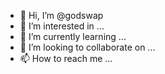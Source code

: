 - 👋 Hi, I’m @godswap
- 👀 I’m interested in ...
- 🌱 I’m currently learning ...
- 💞️ I’m looking to collaborate on ...
- 📫 How to reach me ...

<!---
godswap/godswap is a ✨ special ✨ repository because its `README.md` (this file) appears on your GitHub profile.
You can click the Preview link to take a look at your changes.
--->
